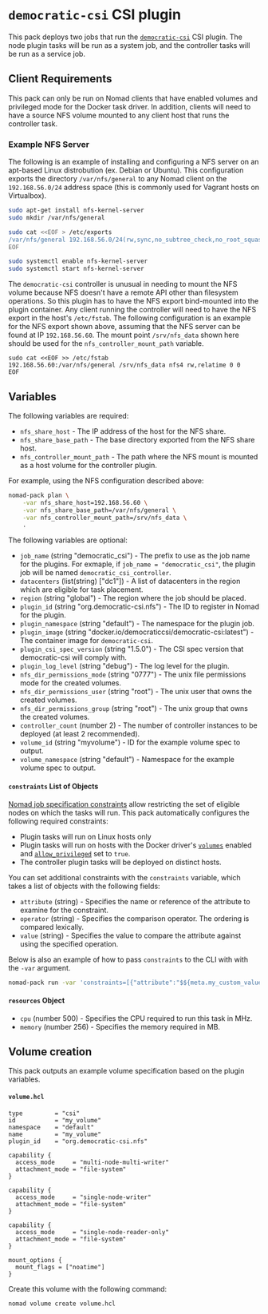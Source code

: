 # `democratic-csi` CSI plugin

This pack deploys two jobs that run the
[`democratic-csi`](https://github.com/democratic-csi/democratic-csi)
CSI plugin. The node plugin tasks will be run as a system job, and the
controller tasks will be run as a service job.

## Client Requirements

This pack can only be run on Nomad clients that have enabled volumes and
privileged mode for the Docker task driver. In addition, clients will
need to have a source NFS volume mounted to any client host that runs
the controller task.

### Example NFS Server

The following is an example of installing and configuring a NFS server
on an apt-based Linux distrobution (ex. Debian or Ubuntu). This
configuration exports the directory `/var/nfs/general` to any Nomad
client on the `192.168.56.0/24` address space (this is commonly used
for Vagrant hosts on Virtualbox).

```sh
sudo apt-get install nfs-kernel-server
sudo mkdir /var/nfs/general

sudo cat <<EOF > /etc/exports
/var/nfs/general 192.168.56.0/24(rw,sync,no_subtree_check,no_root_squash)
EOF

sudo systemctl enable nfs-kernel-server
sudo systemctl start nfs-kernel-server
```

The `democratic-csi` controller is unusual in needing to mount the NFS
volume because NFS doesn't have a remote API other than filesystem
operations. So this plugin has to have the NFS export bind-mounted
into the plugin container. Any client running the controller will need
to have the NFS export in the host's `/etc/fstab`. The following
configuration is an example for the NFS export shown above, assuming
that the NFS server can be found at IP `192.168.56.60`. The mount
point `/srv/nfs_data` shown here should be used for the
`nfs_controller_mount_path` variable.

```
sudo cat <<EOF >> /etc/fstab
192.168.56.60:/var/nfs/general /srv/nfs_data nfs4 rw,relatime 0 0
EOF

```

## Variables

The following variables are required:

* `nfs_share_host` - The IP address of the host for the NFS share.
* `nfs_share_base_path` - The base directory exported from the NFS
  share host.
* `nfs_controller_mount_path` - The path where the NFS mount is
  mounted as a host volume for the controller plugin.

For example, using the NFS configuration described above:

```sh
nomad-pack plan \
    -var nfs_share_host=192.168.56.60 \
    -var nfs_share_base_path=/var/nfs/general \
    -var nfs_controller_mount_path=/srv/nfs_data \
    .
```

The following variables are optional:

* `job_name` (string "democratic_csi") - The prefix to use as the job
  name for the plugins. For exmaple, if `job_name = "democratic_csi"`,
  the plugin job will be named `democratic_csi_controller`.
* `datacenters` (list(string) ["dc1"]) - A list of datacenters in the
  region which are eligible for task placement.
* `region` (string "global") - The region where the job should be
  placed.
* `plugin_id` (string "org.democratic-csi.nfs") - The ID to register
  in Nomad for the plugin.
* `plugin_namespace` (string "default") - The namespace for the plugin
  job.
* `plugin_image` (string
  "docker.io/democraticcsi/democratic-csi:latest") - The container
  image for `democratic-csi`.
* `plugin_csi_spec_version` (string "1.5.0") - The CSI spec version
  that democratic-csi will comply with.
* `plugin_log_level` (string "debug") - The log level for the plugin.
* `nfs_dir_permissions_mode` (string "0777") - The unix file
  permissions mode for the created volumes.
* `nfs_dir_permissions_user` (string "root") - The unix user that owns
  the created volumes.
* `nfs_dir_permissions_group` (string "root") - The unix group that
  owns the created volumes.
* `controller_count` (number 2) - The number of controller instances
  to be deployed (at least 2 recommended).
* `volume_id` (string "myvolume") - ID for the example volume spec to
  output.
* `volume_namespace` (string "default") - Namespace for the example
  volume spec to output.

#### `constraints` List of Objects

[Nomad job specification
constraints](https://www.nomadproject.io/docs/job-specification/constraint)
allow restricting the set of eligible nodes on which the tasks will
run. This pack automatically configures the following required
constraints:

* Plugin tasks will run on Linux hosts only
* Plugin tasks will run on hosts with the Docker driver's
  [`volumes`](https://www.nomadproject.io/docs/drivers/docker#volumes-1)
  enabled and
  [`allow_privileged`](https://www.nomadproject.io/docs/drivers/docker#allow_privileged)
  set to `true`.
* The controller plugin tasks will be deployed on distinct hosts.

You can set additional constraints with the `constraints` variable,
which takes a list of objects with the following fields:

* `attribute` (string) - Specifies the name or reference of the
  attribute to examine for the constraint.
* `operator` (string) - Specifies the comparison operator. The
  ordering is compared lexically.
* `value` (string) - Specifies the value to compare the attribute
  against using the specified operation.

Below is also an example of how to pass `constraints` to the CLI with
with the `-var` argument.

```bash
nomad-pack run -var 'constraints=[{"attribute":"$${meta.my_custom_value}","operator":">","value":"3"}]' packs/democratic_csi_nfs
```

#### `resources` Object

* `cpu` (number 500) - Specifies the CPU required to run this task in
  MHz.
* `memory` (number 256) - Specifies the memory required in MB.

## Volume creation

This pack outputs an example volume specification based on the plugin variables.

#### **`volume.hcl`**

```hcl
type         = "csi"
id           = "my_volume"
namespace    = "default"
name         = "my_volume"
plugin_id    = "org.democratic-csi.nfs"

capability {
  access_mode     = "multi-node-multi-writer"
  attachment_mode = "file-system"
}

capability {
  access_mode     = "single-node-writer"
  attachment_mode = "file-system"
}

capability {
  access_mode     = "single-node-reader-only"
  attachment_mode = "file-system"
}

mount_options {
  mount_flags = ["noatime"]
}
```

Create this volume with the following command:

```sh
nomad volume create volume.hcl
```
